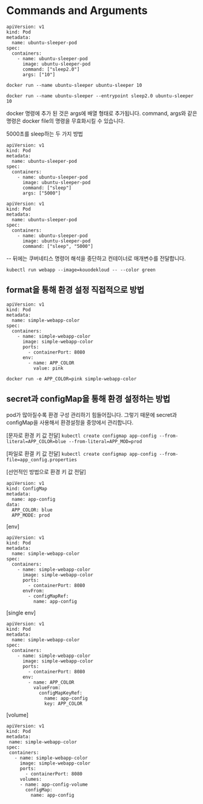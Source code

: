 # Commands and Arguments 

```
apiVersion: v1
kind: Pod
metadata:
  name: ubuntu-sleeper-pod
spec:
  containers:
    - name: ubuntu-sleeper-pod
      image: ubuntu-sleeper-pod
      command: ["sleep2.0"]
      args: ["10"]
```

`docker run --name ubuntu-sleeper ubuntu-sleeper 10`

`docker run --name ubuntu-sleeper --entrypoint sleep2.0 ubuntu-sleeper 10`

docker 명령에 추가 된 것은 args에 배열 형태로 추가됩니다.
command, args와 같은 명령은 docker file의 명령을 무효화시킬 수 있습니다.



5000초를 sleep하는 두 가지 방법

```
apiVersion: v1
kind: Pod
metadata:
  name: ubuntu-sleeper-pod
spec:
  containers:
    - name: ubuntu-sleeper-pod
      image: ubuntu-sleeper-pod
      command: ["sleep"]
      args: ["5000"]
```


```
apiVersion: v1
kind: Pod
metadata:
  name: ubuntu-sleeper-pod
spec:
  containers:
    - name: ubuntu-sleeper-pod
      image: ubuntu-sleeper-pod
      command: ["sleep", "5000"]
```

-- 뒤에는 쿠버네티스 명령어 해석을 중단하고 컨테이너로 매개변수를 전달합니다.

`kubectl run webapp --image=kouodekloud -- --color green `


## format을 통해 환경 설정 직접적으로 방법

```
apiVersion: v1
kind: Pod
metadata:
  name: simple-webapp-color
spec:
  containers:
    - name: simple-webapp-color
      image: simple-webapp-color
      ports:
        - containerPort: 8080
      env:
        - name: APP_COLOR
          value: pink
```

`docker run -e APP_COLOR=pink simple-webapp-color`

## secret과 configMap을 통해 환경 설정하는 방법

pod가 많아질수록 환경 구성 관리하기 힘들어집니다. 그렇기 때문에 secret과 configMap을 사용해서 환경설정을 중앙에서 관리합니다.

[문자로 환경 키 값 전달]
`kubectl create configmap app-config --from-literal=APP_COLOR=blue --from-literal=APP_MOD=prod`

[파일로 환결 키 값 전달]
`kubectl create configmap app-config --from-file=app_config.properties`

[선언적인 방법으로 환경 키 값 전달]

```
apiVersion: v1
kind: ConfigMap
metadata:
  name: app-config
data:
  APP_COLOR: blue
  APP_MODE: prod
```

[env]

```
apiVersion: v1
kind: Pod
metadata:
  name: simple-webapp-color
spec:
  containers:
    - name: simple-webapp-color
      image: simple-webapp-color
      ports:
        - containerPort: 8080
      envFrom:
        - configMapRef:
          name: app-config
```

[single env]

```
apiVersion: v1
kind: Pod
metadata:
  name: simple-webapp-color
spec:
  containers:
    - name: simple-webapp-color
      image: simple-webapp-color
      ports:
        - containerPort: 8080
      env:
        - name: APP_COLOR
          valueFrom:
            configMapKeyRef:
              name: app-config
              key: APP_COLOR
```

 [volume]

 ```
apiVersion: v1
kind: Pod
metadata:
  name: simple-webapp-color
spec:
  containers:
    - name: simple-webapp-color
      image: simple-webapp-color
      ports:
        - containerPort: 8080
      volumes:
      - name: app-config-volume
        configMap:
          name: app-config
```



